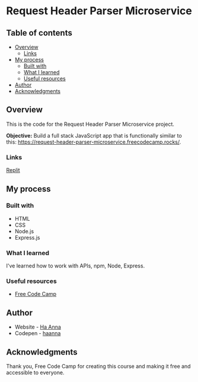 # Request Header Parser Microservice

## Table of contents

- [Overview](#overview)
  - [Links](#links)
- [My process](#my-process)
  - [Built with](#built-with)
  - [What I learned](#what-i-learned)
  - [Useful resources](#useful-resources)
- [Author](#author)
- [Acknowledgments](#acknowledgments)

## Overview

This is the code for the Request Header Parser Microservice project. 

**Objective:** Build a full stack JavaScript app that is functionally similar to this: https://request-header-parser-microservice.freecodecamp.rocks/. 


### Links

[Replit](https://replit.com/@its-haanna/project-headerparser?v=1)

## My process

### Built with

- HTML
- CSS
- Node.js
- Express.js

### What I learned

I've learned how to work with APIs, npm, Node, Express.

### Useful resources

- [Free Code Camp](https://www.freecodecamp.org/learn)

## Author

- Website - [Ha Anna](https://haanna.com)
- Codepen - [haanna](https://codepen.io/haanna)

## Acknowledgments

Thank you, Free Code Camp for creating this course and making it free and accessible to everyone.
